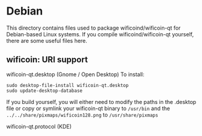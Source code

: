 
Debian
====================
This directory contains files used to package wificoind/wificoin-qt
for Debian-based Linux systems. If you compile wificoind/wificoin-qt yourself, there are some useful files here.

## wificoin: URI support ##


wificoin-qt.desktop  (Gnome / Open Desktop)
To install:

	sudo desktop-file-install wificoin-qt.desktop
	sudo update-desktop-database

If you build yourself, you will either need to modify the paths in
the .desktop file or copy or symlink your wificoin-qt binary to `/usr/bin`
and the `../../share/pixmaps/wificoin128.png` to `/usr/share/pixmaps`

wificoin-qt.protocol (KDE)

